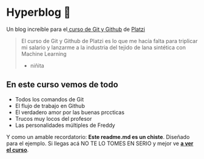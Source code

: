 # Hyperblog 💚 
Un blog incre&iacute;ble para el[ curso de Git y Github](https://platzi.com/cursos/git-github/ " curso de Git y Github") de [Platzi](https://platzi.com/ "Platzi")
> El curso de Git y Github de Platzi es lo que me hac&iacute;a falta para triplicar mi salario y lanzarme a la industria del tejido de lana sint&eacute;tica con Machine Learning
> - niñita

## En este curso vemos de todo
* Todos los comandos de Git
* El flujo de trabajo en Github
* El verdadero amor por las buenas prccticas
* Trucos muy locos del profesor
* Las personalidades m&uacute;ltiples de Freddy

Y como un amable recordatorio: **Este readme.md es un chiste**.  Diseñado para el ejemplo. Si llegas ac&aacute; NO TE LO TOMES EN SERIO y mejor ve [**a ver el curso**](https://platzi.com/cursos/git-github/ "a ver el curso").